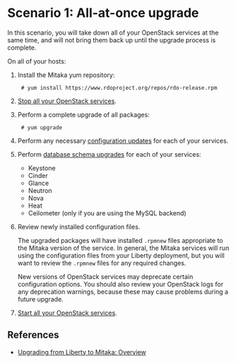 # Scenario 1: All-at-once upgrade

In this scenario, you will take down all of your OpenStack
services at the same time, and will not bring them back up until the
upgrade process is complete.

On all of your hosts:

1. Install the Mitaka yum repository:

        # yum install https://www.rdoproject.org/repos/rdo-release.rpm

1. [Stop all your OpenStack services](/install/upgrading-rdo-service/#stop).

1. Perform a complete upgrade of all packages:

        # yum upgrade

1. Perform any necessary [configuration updates](/install/upgrading-rdo-config-upgrade/)
   for each of your services.

1. Perform [database schema upgrades](/install/upgrading-rdo-database-upgrade/) for each
   of your services:

    - Keystone
    - Cinder
    - Glance
    - Neutron
    - Nova
    - Heat
    - Ceilometer (only if you are using the MySQL backend)

1. Review newly installed configuration files.

     The upgraded packages will have installed `.rpmnew` files
     appropriate to the Mitaka version of the service.  In general,
     the Mitaka services will run using the configuration files from
     your Liberty deployment, but you will want to review the
     `.rpmnew` files for any required changes.

     New versions of OpenStack services may deprecate certain
     configuration options. You should also review your OpenStack
     logs for any deprecation warnings, because these may cause
     problems during a future upgrade.

1. [Start all your OpenStack services](/install/upgrading-rdo-service/#start).

## References

* [Upgrading from Liberty to Mitaka: Overview](/install/upgrading-rdo/)

